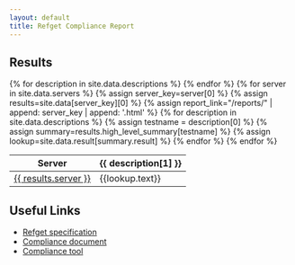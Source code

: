 ```yaml
---
layout: default
title: Refget Compliance Report
---
```


## Results
<table class="primary">
  <thead>
  <tr>
    <th>Server</th>
    {% for description in site.data.descriptions %}
      <th>{{ description[1] }}</th>
    {% endfor %}
  </tr>
  </thead>
  <tbody>
    {% for server in site.data.servers %}
    {% assign server_key=server[0] %}
    {% assign results=site.data[server_key][0] %}
    {% assign report_link="/reports/" | append: server_key | append: '.html' %}
    <tr>
      <td><a href='{{ site.baseurl }}{{report_link}}'>{{ results.server }}</a></td>
        {% for description in site.data.descriptions %}
          {% assign testname = description[0] %}
          {% assign summary=results.high_level_summary[testname] %}
          {% assign lookup=site.data.result[summary.result] %}
          <td><span class='label {{lookup.class}}'>{{lookup.text}}</span></td>
        {% endfor %}
    </tr>
    {% endfor %}
  </tbody>
</table>

## Useful Links
- [Refget specification](https://samtools.github.io/hts-specs/refget.html)
- [Compliance document](https://compliancedoc.readthedocs.io/)
- [Compliance tool](https://github.com/ga4gh/refget-compliance-suite)
